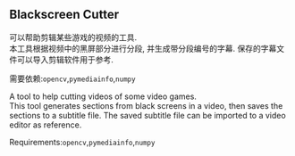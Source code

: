 ## Blackscreen Cutter

可以帮助剪辑某些游戏的视频的工具.  
本工具根据视频中的黑屏部分进行分段, 并生成带分段编号的字幕. 保存的字幕文件可以导入剪辑软件用于参考.  

需要依赖:`opencv`,`pymediainfo`,`numpy`  


A tool to help cutting videos of some video games.  
This tool generates sections from black screens in a video, then saves the sections to a subtitle file. The saved subtitle file can be imported to a video editor as reference.  

Requirements:`opencv`,`pymediainfo`,`numpy`  